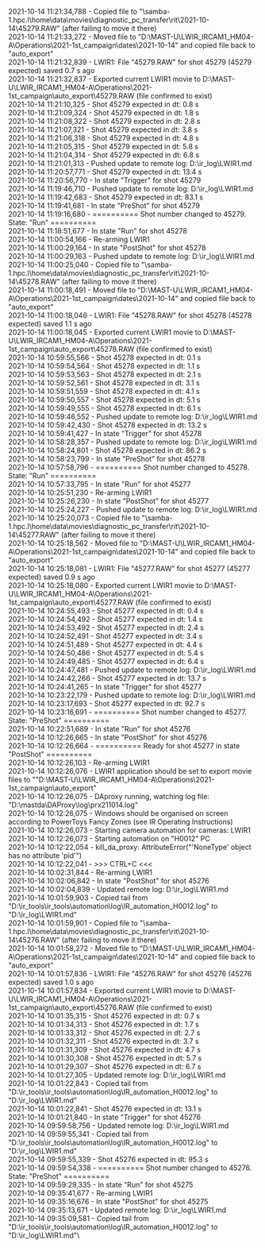 2021-10-14 11:21:34,788 - Copied file to "\\samba-1.hpc.l\home\data\movies\diagnostic_pc_transfer\rit\2021-10-14\45279.RAW" (after failing to move it there)\
2021-10-14 11:21:33,272 - Moved file to "D:\MAST-U\LWIR_IRCAM1_HM04-A\Operations\2021-1st_campaign\dates\2021-10-14" and copied file back to "auto_export"\
2021-10-14 11:21:32,839 - LWIR1: File "45279.RAW" for shot 45279 (45279 expected) saved 0.7 s ago\
2021-10-14 11:21:32,837 - Exported current LWIR1 movie to D:\MAST-U\LWIR_IRCAM1_HM04-A\Operations\2021-1st_campaign\auto_export\45279.RAW (file confirmed to exist)\
2021-10-14 11:21:10,325 - Shot 45279 expected in dt: 0.8 s\
2021-10-14 11:21:09,324 - Shot 45279 expected in dt: 1.8 s\
2021-10-14 11:21:08,322 - Shot 45279 expected in dt: 2.8 s\
2021-10-14 11:21:07,321 - Shot 45279 expected in dt: 3.8 s\
2021-10-14 11:21:06,318 - Shot 45279 expected in dt: 4.8 s\
2021-10-14 11:21:05,315 - Shot 45279 expected in dt: 5.8 s\
2021-10-14 11:21:04,314 - Shot 45279 expected in dt: 6.8 s\
2021-10-14 11:21:01,313 - Pushed update to remote log: D:\ir_log\LWIR1.md\
2021-10-14 11:20:57,771 - Shot 45279 expected in dt: 13.4 s\
2021-10-14 11:20:56,770 - In state "Trigger" for shot 45279\
2021-10-14 11:19:46,710 - Pushed update to remote log: D:\ir_log\LWIR1.md\
2021-10-14 11:19:42,683 - Shot 45279 expected in dt: 83.1 s\
2021-10-14 11:19:41,681 - In state "PreShot" for shot 45279\
2021-10-14 11:19:16,680 - ========== Shot number changed to 45279. State: "Run" ==========\
2021-10-14 11:18:51,677 - In state "Run" for shot 45278\
2021-10-14 11:00:54,166 - Re-arming LWIR1\
2021-10-14 11:00:29,164 - In state "PostShot" for shot 45278\
2021-10-14 11:00:29,163 - Pushed update to remote log: D:\ir_log\LWIR1.md\
2021-10-14 11:00:25,040 - Copied file to "\\samba-1.hpc.l\home\data\movies\diagnostic_pc_transfer\rit\2021-10-14\45278.RAW" (after failing to move it there)\
2021-10-14 11:00:18,491 - Moved file to "D:\MAST-U\LWIR_IRCAM1_HM04-A\Operations\2021-1st_campaign\dates\2021-10-14" and copied file back to "auto_export"\
2021-10-14 11:00:18,046 - LWIR1: File "45278.RAW" for shot 45278 (45278 expected) saved 1.1 s ago\
2021-10-14 11:00:18,045 - Exported current LWIR1 movie to D:\MAST-U\LWIR_IRCAM1_HM04-A\Operations\2021-1st_campaign\auto_export\45278.RAW (file confirmed to exist)\
2021-10-14 10:59:55,566 - Shot 45278 expected in dt: 0.1 s\
2021-10-14 10:59:54,564 - Shot 45278 expected in dt: 1.1 s\
2021-10-14 10:59:53,563 - Shot 45278 expected in dt: 2.1 s\
2021-10-14 10:59:52,561 - Shot 45278 expected in dt: 3.1 s\
2021-10-14 10:59:51,559 - Shot 45278 expected in dt: 4.1 s\
2021-10-14 10:59:50,557 - Shot 45278 expected in dt: 5.1 s\
2021-10-14 10:59:49,555 - Shot 45278 expected in dt: 6.1 s\
2021-10-14 10:59:46,552 - Pushed update to remote log: D:\ir_log\LWIR1.md\
2021-10-14 10:59:42,430 - Shot 45278 expected in dt: 13.2 s\
2021-10-14 10:59:41,427 - In state "Trigger" for shot 45278\
2021-10-14 10:58:28,357 - Pushed update to remote log: D:\ir_log\LWIR1.md\
2021-10-14 10:58:24,801 - Shot 45278 expected in dt: 86.2 s\
2021-10-14 10:58:23,799 - In state "PreShot" for shot 45278\
2021-10-14 10:57:58,796 - ========== Shot number changed to 45278. State: "Run" ==========\
2021-10-14 10:57:33,795 - In state "Run" for shot 45277\
2021-10-14 10:25:51,230 - Re-arming LWIR1\
2021-10-14 10:25:26,230 - In state "PostShot" for shot 45277\
2021-10-14 10:25:24,227 - Pushed update to remote log: D:\ir_log\LWIR1.md\
2021-10-14 10:25:20,073 - Copied file to "\\samba-1.hpc.l\home\data\movies\diagnostic_pc_transfer\rit\2021-10-14\45277.RAW" (after failing to move it there)\
2021-10-14 10:25:18,562 - Moved file to "D:\MAST-U\LWIR_IRCAM1_HM04-A\Operations\2021-1st_campaign\dates\2021-10-14" and copied file back to "auto_export"\
2021-10-14 10:25:18,081 - LWIR1: File "45277.RAW" for shot 45277 (45277 expected) saved 0.9 s ago\
2021-10-14 10:25:18,080 - Exported current LWIR1 movie to D:\MAST-U\LWIR_IRCAM1_HM04-A\Operations\2021-1st_campaign\auto_export\45277.RAW (file confirmed to exist)\
2021-10-14 10:24:55,493 - Shot 45277 expected in dt: 0.4 s\
2021-10-14 10:24:54,492 - Shot 45277 expected in dt: 1.4 s\
2021-10-14 10:24:53,492 - Shot 45277 expected in dt: 2.4 s\
2021-10-14 10:24:52,491 - Shot 45277 expected in dt: 3.4 s\
2021-10-14 10:24:51,489 - Shot 45277 expected in dt: 4.4 s\
2021-10-14 10:24:50,486 - Shot 45277 expected in dt: 5.4 s\
2021-10-14 10:24:49,485 - Shot 45277 expected in dt: 6.4 s\
2021-10-14 10:24:47,481 - Pushed update to remote log: D:\ir_log\LWIR1.md\
2021-10-14 10:24:42,266 - Shot 45277 expected in dt: 13.7 s\
2021-10-14 10:24:41,265 - In state "Trigger" for shot 45277\
2021-10-14 10:23:22,179 - Pushed update to remote log: D:\ir_log\LWIR1.md\
2021-10-14 10:23:17,693 - Shot 45277 expected in dt: 92.7 s\
2021-10-14 10:23:16,691 - ========== Shot number changed to 45277. State: "PreShot" ==========\
2021-10-14 10:22:51,689 - In state "Run" for shot 45276\
2021-10-14 10:12:26,665 - In state "PostShot" for shot 45276\
2021-10-14 10:12:26,664 - ========== Ready for shot 45277 in state "PostShot" ==========\
2021-10-14 10:12:26,103 - Re-arming LWIR1\
2021-10-14 10:12:26,076 - LWIR1 application should be set to export movie files to ""D:\MAST-U\LWIR_IRCAM1_HM04-A\Operations\2021-1st_campaign\auto_export"\
2021-10-14 10:12:26,075 - DAproxy running, watching log file: "D:\mastda\DAProxy\log\prx211014.log"\
2021-10-14 10:12:26,075 - Windows should be organised on screen according to PowerToys Fancy Zones (see IR Operating Instructions)\
2021-10-14 10:12:26,073 - Starting camera automation for cameras: LWIR1\
2021-10-14 10:12:26,073 - Starting automation on "H0012" PC\
2021-10-14 10:12:22,054 - kill_da_proxy: AttributeError("'NoneType' object has no attribute 'pid'")\
2021-10-14 10:12:22,041 - >>> CTRL+C <<<\
2021-10-14 10:02:31,844 - Re-arming LWIR1\
2021-10-14 10:02:06,842 - In state "PostShot" for shot 45276\
2021-10-14 10:02:04,839 - Updated remote log: D:\ir_log\LWIR1.md\
2021-10-14 10:01:59,903 - Copied tail from "D:\ir_tools\ir_tools\automation\log\IR_automation_H0012.log" to "D:\ir_log\LWIR1.md"\
2021-10-14 10:01:59,901 - Copied file to "\\samba-1.hpc.l\home\data\movies\diagnostic_pc_transfer\rit\2021-10-14\45276.RAW" (after failing to move it there)\
2021-10-14 10:01:58,272 - Moved file to "D:\MAST-U\LWIR_IRCAM1_HM04-A\Operations\2021-1st_campaign\dates\2021-10-14" and copied file back to "auto_export"\
2021-10-14 10:01:57,836 - LWIR1: File "45276.RAW" for shot 45276 (45276 expected) saved 1.0 s ago\
2021-10-14 10:01:57,834 - Exported current LWIR1 movie to D:\MAST-U\LWIR_IRCAM1_HM04-A\Operations\2021-1st_campaign\auto_export\45276.RAW (file confirmed to exist)\
2021-10-14 10:01:35,315 - Shot 45276 expected in dt: 0.7 s\
2021-10-14 10:01:34,313 - Shot 45276 expected in dt: 1.7 s\
2021-10-14 10:01:33,312 - Shot 45276 expected in dt: 2.7 s\
2021-10-14 10:01:32,311 - Shot 45276 expected in dt: 3.7 s\
2021-10-14 10:01:31,309 - Shot 45276 expected in dt: 4.7 s\
2021-10-14 10:01:30,308 - Shot 45276 expected in dt: 5.7 s\
2021-10-14 10:01:29,307 - Shot 45276 expected in dt: 6.7 s\
2021-10-14 10:01:27,305 - Updated remote log: D:\ir_log\LWIR1.md\
2021-10-14 10:01:22,843 - Copied tail from "D:\ir_tools\ir_tools\automation\log\IR_automation_H0012.log" to "D:\ir_log\LWIR1.md"\
2021-10-14 10:01:22,841 - Shot 45276 expected in dt: 13.1 s\
2021-10-14 10:01:21,840 - In state "Trigger" for shot 45276\
2021-10-14 09:59:58,756 - Updated remote log: D:\ir_log\LWIR1.md\
2021-10-14 09:59:55,341 - Copied tail from "D:\ir_tools\ir_tools\automation\log\IR_automation_H0012.log" to "D:\ir_log\LWIR1.md"\
2021-10-14 09:59:55,339 - Shot 45276 expected in dt: 95.3 s\
2021-10-14 09:59:54,338 - ========== Shot number changed to 45276. State: "PreShot" ==========\
2021-10-14 09:59:29,335 - In state "Run" for shot 45275\
2021-10-14 09:35:41,677 - Re-arming LWIR1\
2021-10-14 09:35:16,676 - In state "PostShot" for shot 45275\
2021-10-14 09:35:13,671 - Updated remote log: D:\ir_log\LWIR1.md\
2021-10-14 09:35:09,581 - Copied tail from "D:\ir_tools\ir_tools\automation\log\IR_automation_H0012.log" to "D:\ir_log\LWIR1.md"\
